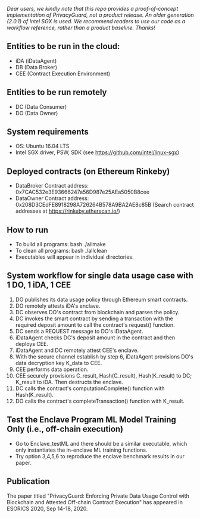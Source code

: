 *Dear users, we kindly note that this repo provides a proof-of-concept implementation of PrivacyGuard, not a product release. An older generation (2.0.1) of Intel SGX is used. We recommend readers to use our code as a workflow reference, rather than a product baseline. Thanks!*

## Entities to be run in the cloud:
- iDA (iDataAgent)
- DB (Data Broker)
- CEE (Contract Execution Environment)

## Entities to be run remotely
- DC (Data Consumer)
- DO (Data Owner)

## System requirements
- OS: Ubuntu 16.04 LTS
- Intel SGX driver, PSW, SDK (see https://github.com/intel/linux-sgx)

## Deployed contracts (on Ethereum Rinkeby)
- DataBroker Contract address:  0x7CAC532e3E93666247a56D987e25AEa5050B8cee
- DataOwner Contract address:   0x208D3CEdFE8918298A726264B578A9BA2AE8c85B
(Search contract addresses at https://rinkeby.etherscan.io/)

## How to run
- To build all programs: bash ./allmake
- To clean all programs: bash ./allclean
- Executables will appear in individual directories.

## System workflow for single data usage case with 1 DO, 1 iDA, 1 CEE
1. DO publishes its data usage policy through Ethereum smart contracts.
2. DO remotely attests iDA's enclave.
3. DC observes DO's contract from blockchain and parses the policy.
4. DC invokes the smart contract by sending a transaction with the required deposit amount to call the contract's request() function.
5. DC sends a REQUEST message to DO's iDataAgent.
6. iDataAgent checks DC's deposit amount in the contract and then deploys CEE.
7. iDataAgent and DC remotely attest CEE's enclave.
8. With the secure channel establish by step 6, iDataAgent provisions DO's data decryption key K_data to CEE.
9. CEE performs data operation.
10. CEE securely provisions C_result, Hash(C_result), Hash(K_result) to DC; K_result to iDA. Then destructs the enclave.
11. DC calls the contract's computationComplete() function with Hash(K_result).
12. DO calls the contract's completeTransaction() function with K_result.

## Test the Enclave Program ML Model Training Only (i.e., off-chain execution)
- Go to Enclave_testML and there should be a similar executable, which only instantiates the in-enclave ML training functions.
- Try option 3,4,5,6 to reproduce the enclave benchmark results in our paper.

## Publication
The paper titled "PrivacyGuard: Enforcing Private Data Usage Control with Blockchain and Attested Off-chain Contract Execution" has appeared in ESORICS 2020, Sep 14-18, 2020.
